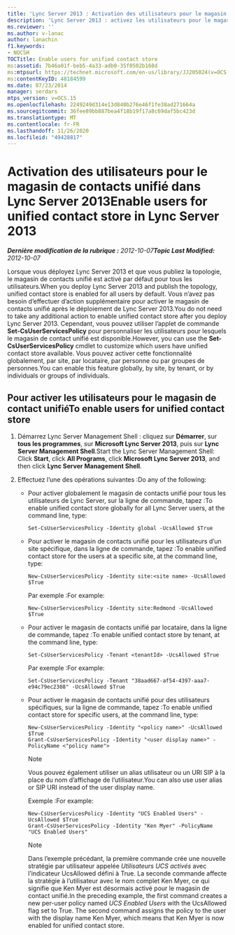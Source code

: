 ```yaml
---
title: 'Lync Server 2013 : Activation des utilisateurs pour le magasin de contacts unifié'
description: 'Lync Server 2013 : activez les utilisateurs pour le magasin de contacts unifié.'
ms.reviewer: ''
ms.author: v-lanac
author: lanachin
f1.keywords:
- NOCSH
TOCTitle: Enable users for unified contact store
ms:assetid: 7b46a01f-beb5-4a33-adb0-35f0502b168d
ms:mtpsurl: https://technet.microsoft.com/en-us/library/JJ205024(v=OCS.15)
ms:contentKeyID: 48184599
ms.date: 07/23/2014
manager: serdars
mtps_version: v=OCS.15
ms.openlocfilehash: 2249249d314e13d840b276e46f1fe38ad271664a
ms.sourcegitcommit: 36fee89bb887bea4f18b19f17a8c69daf5bc423d
ms.translationtype: MT
ms.contentlocale: fr-FR
ms.lasthandoff: 11/26/2020
ms.locfileid: "49428817"
---
```

# <a name="enable-users-for-unified-contact-store-in-lync-server-2013"></a><span data-ttu-id="03fb3-103">Activation des utilisateurs pour le magasin de contacts unifié dans Lync Server 2013</span><span class="sxs-lookup"><span data-stu-id="03fb3-103">Enable users for unified contact store in Lync Server 2013</span></span>

<div data-xmlns="http://www.w3.org/1999/xhtml">

<div class="topic" data-xmlns="http://www.w3.org/1999/xhtml" data-msxsl="urn:schemas-microsoft-com:xslt" data-cs="https://msdn.microsoft.com/">

<div data-asp="https://msdn2.microsoft.com/asp">



</div>

<div id="mainSection">

<div id="mainBody"><span data-ttu-id="03fb3-104">

<span> </span></span><span class="sxs-lookup"><span data-stu-id="03fb3-104">

<span> </span></span></span>

<span data-ttu-id="03fb3-105">_**Dernière modification de la rubrique :** 2012-10-07_</span><span class="sxs-lookup"><span data-stu-id="03fb3-105">_**Topic Last Modified:** 2012-10-07_</span></span>

<span data-ttu-id="03fb3-106">Lorsque vous déployez Lync Server 2013 et que vous publiez la topologie, le magasin de contacts unifié est activé par défaut pour tous les utilisateurs.</span><span class="sxs-lookup"><span data-stu-id="03fb3-106">When you deploy Lync Server 2013 and publish the topology, unified contact store is enabled for all users by default.</span></span> <span data-ttu-id="03fb3-107">Vous n’avez pas besoin d’effectuer d’action supplémentaire pour activer le magasin de contacts unifié après le déploiement de Lync Server 2013.</span><span class="sxs-lookup"><span data-stu-id="03fb3-107">You do not need to take any additional action to enable unified contact store after you deploy Lync Server 2013.</span></span> <span data-ttu-id="03fb3-108">Cependant, vous pouvez utiliser l’applet de commande **Set-CsUserServicesPolicy** pour personnaliser les utilisateurs pour lesquels le magasin de contact unifié est disponible.</span><span class="sxs-lookup"><span data-stu-id="03fb3-108">However, you can use the **Set-CsUserServicesPolicy** cmdlet to customize which users have unified contact store available.</span></span> <span data-ttu-id="03fb3-109">Vous pouvez activer cette fonctionnalité globalement, par site, par locataire, par personne ou par groupes de personnes.</span><span class="sxs-lookup"><span data-stu-id="03fb3-109">You can enable this feature globally, by site, by tenant, or by individuals or groups of individuals.</span></span>

<div>

## <a name="to-enable-users-for-unified-contact-store"></a><span data-ttu-id="03fb3-110">Pour activer les utilisateurs pour le magasin de contact unifié</span><span class="sxs-lookup"><span data-stu-id="03fb3-110">To enable users for unified contact store</span></span>

1.  <span data-ttu-id="03fb3-111">Démarrez Lync Server Management Shell : cliquez sur **Démarrer**, sur **tous les programmes**, sur **Microsoft Lync Server 2013**, puis sur **Lync Server Management Shell**.</span><span class="sxs-lookup"><span data-stu-id="03fb3-111">Start the Lync Server Management Shell: Click **Start**, click **All Programs**, click **Microsoft Lync Server 2013**, and then click **Lync Server Management Shell**.</span></span>

2.  <span data-ttu-id="03fb3-112">Effectuez l’une des opérations suivantes :</span><span class="sxs-lookup"><span data-stu-id="03fb3-112">Do any of the following:</span></span>
    
      - <span data-ttu-id="03fb3-113">Pour activer globalement le magasin de contacts unifié pour tous les utilisateurs de Lync Server, sur la ligne de commande, tapez :</span><span class="sxs-lookup"><span data-stu-id="03fb3-113">To enable unified contact store globally for all Lync Server users, at the command line, type:</span></span>
        
            Set-CsUserServicesPolicy -Identity global -UcsAllowed $True
    
      - <span data-ttu-id="03fb3-114">Pour activer le magasin de contacts unifié pour les utilisateurs d’un site spécifique, dans la ligne de commande, tapez :</span><span class="sxs-lookup"><span data-stu-id="03fb3-114">To enable unified contact store for the users at a specific site, at the command line, type:</span></span>
        
            New-CsUserServicesPolicy -Identity site:<site name> -UcsAllowed $True
        
        <span data-ttu-id="03fb3-115">Par exemple :</span><span class="sxs-lookup"><span data-stu-id="03fb3-115">For example:</span></span>
        
            New-CsUserServicesPolicy -Identity site:Redmond -UcsAllowed $True
    
      - <span data-ttu-id="03fb3-116">Pour activer le magasin de contacts unifié par locataire, dans la ligne de commande, tapez :</span><span class="sxs-lookup"><span data-stu-id="03fb3-116">To enable unified contact store by tenant, at the command line, type:</span></span>
        
            Set-CsUserServicesPolicy -Tenant <tenantId> -UcsAllowed $True
        
        <span data-ttu-id="03fb3-117">Par exemple :</span><span class="sxs-lookup"><span data-stu-id="03fb3-117">For example:</span></span>
        
            Set-CsUserServicesPolicy -Tenant "38aad667-af54-4397-aaa7-e94c79ec2308" -UcsAllowed $True
    
      - <span data-ttu-id="03fb3-118">Pour activer le magasin de contacts unifié pour des utilisateurs spécifiques, sur la ligne de commande, tapez :</span><span class="sxs-lookup"><span data-stu-id="03fb3-118">To enable unified contact store for specific users, at the command line, type:</span></span>
        
            New-CsUserServicesPolicy -Identity "<policy name>" -UcsAllowed $True
            Grant-CsUserServicesPolicy -Identity "<user display name>" -PolicyName <"policy name">
        
        <div>
        

        > [!NOTE]  
        > <span data-ttu-id="03fb3-119">Vous pouvez également utiliser un alias utilisateur ou un URI SIP à la place du nom d’affichage de l’utilisateur.</span><span class="sxs-lookup"><span data-stu-id="03fb3-119">You can also use user alias or SIP URI instead of the user display name.</span></span>

        
        </div>
        
        <span data-ttu-id="03fb3-120">Exemple :</span><span class="sxs-lookup"><span data-stu-id="03fb3-120">For example:</span></span>
        
            New-CsUserServicesPolicy -Identity "UCS Enabled Users" -UcsAllowed $True
            Grant-CsUserServicesPolicy -Identity "Ken Myer" -PolicyName "UCS Enabled Users"
        
        <div>
        

        > [!NOTE]  
        > <span data-ttu-id="03fb3-p102">Dans l’exemple précédant, la première commande crée une nouvelle stratégie par utilisateur appelée <EM>Utilisateurs UCS activés</EM> avec l’indicateur UcsAllowed défini à True. La seconde commande affecte la stratégie à l’utilisateur avec le nom complet Ken Myer, ce qui signifie que Ken Myer est désormais activé pour le magasin de contact unifié.</span><span class="sxs-lookup"><span data-stu-id="03fb3-p102">In the preceding example, the first command creates a new per-user policy named <EM>UCS Enabled Users</EM> with the UcsAllowed flag set to True. The second command assigns the policy to the user with the display name Ken Myer, which means that Ken Myer is now enabled for unified contact store.</span></span>

        
        <span data-ttu-id="03fb3-123"></div>

</div>

</div>

<span> </span>

</div>

</div>

</span><span class="sxs-lookup"><span data-stu-id="03fb3-123"></div>

</div>

</div>

<span> </span>

</div>

</div>

</span></span></div>

